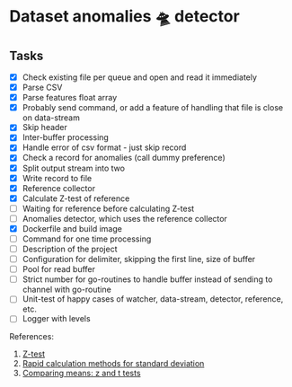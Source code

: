# Dataset anomalies :flying_saucer: detector

## Tasks

* [X] Check existing file per queue and open and read it immediately
* [X] Parse CSV 
* [X] Parse features float array
* [X] Probably send command, or add a feature of handling that file is close on data-stream
* [X] Skip header
* [X] Inter-buffer processing
* [X] Handle error of csv format - just skip record
* [X] Check a record for anomalies (call dummy preference)
* [X] Split output stream into two
* [X] Write record to file
* [X] Reference collector
* [X] Calculate Z-test of reference
* [ ] Waiting for reference before calculating Z-test
* [ ] Anomalies detector, which uses the reference collector 
* [X] Dockerfile and build image
* [ ] Command for one time processing
* [ ] Description of the project
* [ ] Configuration for delimiter, skipping the first line, size of buffer
* [ ] Pool for read buffer
* [ ] Strict number for go-routines to handle buffer instead of sending to channel with go-routine
* [ ] Unit-test of happy cases of watcher, data-stream, detector, reference, etc.
* [ ] Logger with levels

References:
1. [Z-test](https://en.wikipedia.org/wiki/Z-test)
2. [Rapid calculation methods for standard deviation](https://en.wikipedia.org/wiki/Standard_deviation#Rapid_calculation_methods)
3. [Comparing means: z and t tests](https://mgimond.github.io/Stats-in-R/z_t_tests.html)
